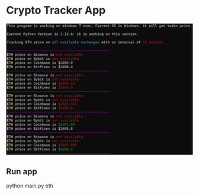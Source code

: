 # Crypto Tracker App

<img src="tracking-eth-price.png" alt="Tracker" />

## Run app
python main.py eth